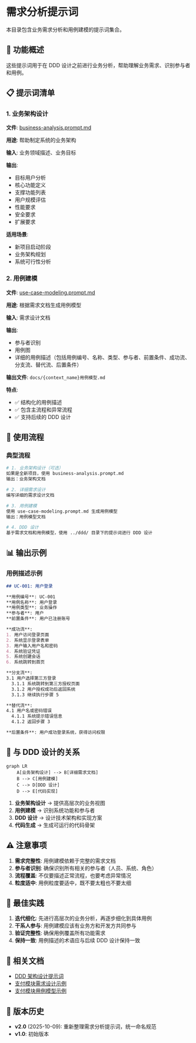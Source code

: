 # 需求分析提示词

本目录包含业务需求分析和用例建模的提示词集合。

## 🎯 功能概述

这些提示词用于在 DDD 设计之前进行业务分析，帮助理解业务需求、识别参与者和用例。

## 📋 提示词清单

### 1. 业务架构设计

**文件**: [business-analysis.prompt.md](business-analysis.prompt.md)

**用途**: 帮助制定系统的业务架构

**输入**: 业务领域描述、业务目标

**输出**:
- 目标用户分析
- 核心功能定义
- 支撑功能列表
- 用户规模评估
- 性能要求
- 安全要求
- 扩展要求

**适用场景**:
- 新项目启动阶段
- 业务架构规划
- 系统可行性分析

### 2. 用例建模

**文件**: [use-case-modeling.prompt.md](use-case-modeling.prompt.md)

**用途**: 根据需求文档生成用例模型

**输入**: 需求设计文档

**输出**:
- 参与者识别
- 用例图
- 详细的用例描述（包括用例编号、名称、类型、参与者、前置条件、成功流、分支流、替代流、后置条件）

**输出文件**: `docs/{context_name}用例模型.md`

**特点**:
- ✅ 结构化的用例描述
- ✅ 包含主流程和异常流程
- ✅ 支持后续的 DDD 设计

## 🚀 使用流程

### 典型流程

```bash
# 1. 业务架构设计（可选）
如果是全新项目，使用 business-analysis.prompt.md
输出：业务架构文档

# 2. 详细需求设计
编写详细的需求设计文档

# 3. 用例建模
使用 use-case-modeling.prompt.md 生成用例模型
输出：用例模型文档

# 4. DDD 设计
基于需求文档和用例模型，使用 ../ddd/ 目录下的提示词进行 DDD 设计
```

## 📊 输出示例

### 用例描述示例

```markdown
## UC-001: 用户登录

**用例编号**: UC-001
**用例名称**: 用户登录
**用例类型**: 业务操作
**参与者**: 用户
**前置条件**: 用户已注册账号

**成功流**:
1. 用户访问登录页面
2. 系统显示登录表单
3. 用户输入用户名和密码
4. 系统验证凭证
5. 系统创建会话
6. 系统跳转到首页

**分支流**:
3.1 用户选择第三方登录
  3.1.1 系统跳转到第三方授权页面
  3.1.2 用户授权成功后返回系统
  3.1.3 继续执行步骤 5

**替代流**:
4.1 用户名或密码错误
  4.1.1 系统提示错误信息
  4.1.2 返回步骤 3

**后置条件**: 用户成功登录系统，获得访问权限
```

## 📖 与 DDD 设计的关系

```mermaid
graph LR
    A[业务架构设计] --> B[详细需求文档]
    B --> C[用例建模]
    C --> D[DDD 设计]
    D --> E[代码实现]
```

1. **业务架构设计** → 提供高层次的业务视图
2. **用例建模** → 识别系统功能和参与者
3. **DDD 设计** → 设计技术架构和实现方案
4. **代码生成** → 生成可运行的代码骨架

## ⚠️ 注意事项

1. **需求完整性**: 用例建模依赖于完整的需求文档
2. **参与者识别**: 确保识别所有相关的参与者（人员、系统、角色）
3. **流程覆盖**: 不仅要描述正常流程，也要考虑异常情况
4. **粒度适中**: 用例粒度要适中，既不要太粗也不要太细

## 🔄 最佳实践

1. **迭代细化**: 先进行高层次的业务分析，再逐步细化到具体用例
2. **干系人参与**: 用例建模应该有业务方和开发方共同参与
3. **验证完整性**: 确保用例覆盖所有功能需求
4. **保持一致**: 用例描述的术语应与后续 DDD 设计保持一致

## 📖 相关文档

- [DDD 架构设计提示词](../ddd/README.md)
- [支付模块需求设计示例](../../../支付模块需求设计.md)
- [支付模块用例模型示例](../../../docs/支付模块用例模型.md)

## 🔄 版本历史

- **v2.0** (2025-10-09): 重新整理需求分析提示词，统一命名规范
- **v1.0**: 初始版本
